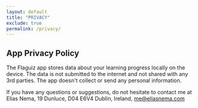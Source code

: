 ```yaml
---
layout: default
title: "PRIVACY"
exclude: true
permalink: /privacy/
---
```


## App Privacy Policy

The Flaguiz app stores data about your learning progress locally on the device. The data is not submitted to the internet and not shared with any 3rd parties. The app doesn't collect or send any personal information.

If you have any questions or suggestions, do not hesitate to contact me at Elias Nema, 19 Dunluce, D04 E6V4 Dublin, Ireland, me@eliasnema.com